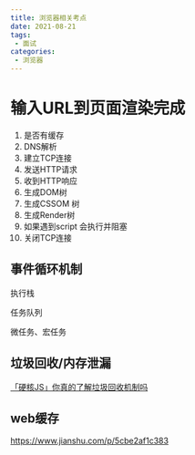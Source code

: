 ```yaml
---
title: 浏览器相关考点
date: 2021-08-21
tags:
 - 面试
categories: 
 - 浏览器
---
```


# 输入URL到页面渲染完成

1. 是否有缓存
2. DNS解析
3. 建立TCP连接
4. 发送HTTP请求
5. 收到HTTP响应
6. 生成DOM树
7. 生成CSSOM 树
8. 生成Render树
9. 如果遇到script 会执行并阻塞
10. 关闭TCP连接

## 事件循环机制

执行栈

任务队列

微任务、宏任务

## 垃圾回收/内存泄漏

[「硬核JS」你真的了解垃圾回收机制吗](https://juejin.cn/post/6981588276356317214)

## web缓存

https://www.jianshu.com/p/5cbe2af1c383